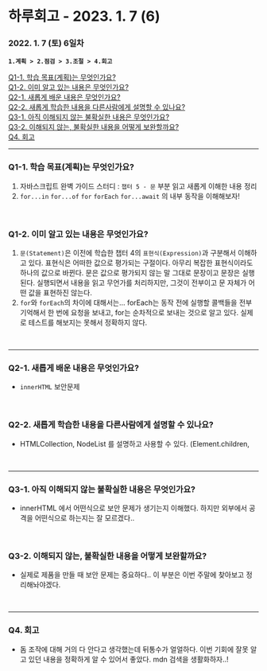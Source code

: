 # 하루회고 - 2023. 1. 7 (6)

### 2022. 1. 7 (토) 6일차

**`1.계획 > 2.점검 > 3.조절 > 4.회고`**

[Q1-1. 학습 목표(계획)는 무엇인가요?](#q1-1-학습-목표는-무엇인가요)  
[Q1-2. 이미 알고 있는 내용은 무엇인가요?](#q1-2-이미-알고-있는-내용은-무엇인가요)  
[Q2-1. 새롭게 배운 내용은 무엇인가요?](#q2-1-새롭게-배운-내용은-무엇인가요)  
[Q2-2. 새롭게 학습한 내용을 다른사람에게 설명할 수 있나요?](#q2-2-새롭게-학습한-내용을-다른사람에게-설명할-수-있나요)  
[Q3-1. 아직 이해되지 않는 불확실한 내용은 무엇인가요?](#q3-1-아직-이해되지-않는-불확실한-내용은-무엇인가요)  
[Q3-2. 이해되지 않는, 불확실한 내용을 어떻게 보완할까요?](#q3-2-이해되지-않는-불확실한-내용을-어떻게-보완할까요)  
[Q4. 회고](#q4-회고)

<hr>

### Q1-1. 학습 목표(계획)는 무엇인가요?

1. 자바스크립트 완벽 가이드 스터디 : `챕터 5 - 문` 부분 읽고 새롭게 이해한 내용 정리
2. `for...in` `for...of` `for` `forEach` `for...await` 의 내부 동작을 이해해보자!

<br>

### Q1-2. 이미 알고 있는 내용은 무엇인가요?

1. `문(Statement)`은 이전에 학습한 챕터 4의 `표현식(Expression)`과 구분해서 이해하고 있다. 표현식은 어떠한 값으로 평가되는 구절이다. 아무리 복잡한 표현식이라도 하나의 값으로 바뀐다. 문은 값으로 평가되지 않는 말 그대로 문장이고 문장은 실행된다. 실행되면서 내용을 읽고 무언가를 처리하지만, 그것이 전부이고 문 자체가 어떤 값을 표현하진 않는다.
2. `for`와 `forEach`의 차이에 대해서는... forEach는 동작 전에 실행할 콜백들을 전부 기억해서 한 번에 요청을 보내고, for는 순차적으로 보내는 것으로 알고 있다. 실제로 테스트를 해보지는 못해서 정확하지 않다.

<br>
<hr>

### Q2-1. 새롭게 배운 내용은 무엇인가요?

- `innerHTML` 보안문제

<br>

### Q2-2. 새롭게 학습한 내용을 다른사람에게 설명할 수 있나요?

- HTMLCollection, NodeList 를 설명하고 사용할 수 있다. (Element.children,

<br>
<hr>

### Q3-1. 아직 이해되지 않는 불확실한 내용은 무엇인가요?

- innerHTML 에서 어떤식으로 보안 문제가 생기는지 이해했다. 하지만 외부에서 공격을 어떤식으로 하는지는 잘 모르겠다..

<br>

### Q3-2. 이해되지 않는, 불확실한 내용을 어떻게 보완할까요?

- 실제로 제품을 만들 때 보안 문제는 중요하다.. 이 부분은 이번 주말에 찾아보고 정리해놔야겠다.

<br>
<hr>

### Q4. 회고

- 돔 조작에 대해 거의 다 안다고 생각했는데 뒤통수가 얼얼하다. 이번 기회에 잘못 알고 있던 내용을 정확하게 알 수 있어서 좋았다. mdn 검색을 생활화하자..!
